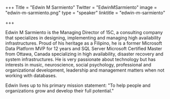+++
Title = "Edwin M Sarmiento"
Twitter = "EdwinMSarmiento"
image = "edwin-m-sarmiento.png"
type = "speaker"
linktitle = "edwin-m-sarmiento"

+++

Edwin M Sarmiento is the Managing Director of 15C, a consulting company that specializes in designing, implementing and managing high availability infrastructures. Proud of his heritage as a Filipino, he is a former Microsoft Data Platform MVP for 12 years and SQL Server Microsoft Certified Master from Ottawa, Canada specializing in high availability, disaster recovery and system infrastructures. He is very passionate about technology but has interests in music, neuroscience, social psychology, professional and organizational development, leadership and management matters when not working with databases. 

Edwin lives up to his primary mission statement: "To help people and organizations grow and develop their full potential."
